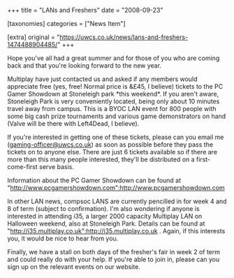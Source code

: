 +++
title = "LANs and Freshers"
date = "2008-09-23"

[taxonomies]
categories = ["News Item"]

[extra]
original = "https://uwcs.co.uk/news/lans-and-freshers-1474488904485/"
+++

Hope you've all had a great summer and for those of you who are coming back and that you're looking forward to the new year.

Multiplay have just contacted us and asked if any members would appreciate free (yes, free\! Normal price is &£45, I believe) tickets to the PC Gamer Showdown at Stoneleigh park \*this weekend\*. If you aren't aware, Stoneleigh Park is very conveniently located, being only about 10 minutes travel away from campus. This is a BYOC LAN event for 800 people with some big cash prize tournaments and various game demonstrators on hand (Valve will be there with Left4Dead, I believe).

If you're interested in getting one of these tickets, please can you email me (gaming-officer@uwcs.co.uk) as soon as possible before they pass the tickets on to anyone else. There are just 6 tickets available so if there are more than this many people interested, they'll be distributed on a first-come-first serve basis.

Information about the PC Gamer Showdown can be found at "http://www.pcgamershowdown.com":http://www.pcgamershowdown.com

In other LAN news, compsoc LANS are currently pencilled in for week 4 and 8 of term (subject to confirmation). I'm also wondering if anyone is interested in attending i35, a larger 2000 capacity Multiplay LAN on Halloween weekend, also at Stoneleigh Park. Details can be found at "http://i35.multiplay.co.uk":http://i35.multiplay.co.uk . Again, if this interests you, it would be nice to hear from you.

Finally, we have a stall on both days of the fresher's fair in week 2 of term and could really do with your help. If you're able to join in, please can you sign up on the relevant events on our website.

